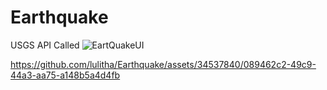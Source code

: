 # Earthquake

USGS API Called
![EartQuakeUI](https://github.com/lulitha/Earthquake/assets/34537840/e0c20c3c-9cbe-4b48-b983-2e0d0b371c92)


https://github.com/lulitha/Earthquake/assets/34537840/089462c2-49c9-44a3-aa75-a148b5a4d4fb

